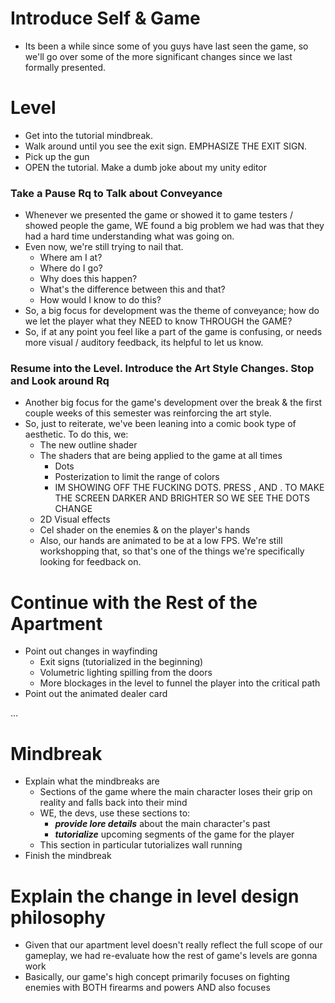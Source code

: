 
# Introduce Self & Game
- Its been a while since some of you guys have last seen the game, so we'll go over some of the more significant changes since we last formally presented.

# Level
- Get into the tutorial mindbreak.
- Walk around until you see the exit sign. EMPHASIZE THE EXIT SIGN.
- Pick up the gun
- OPEN the tutorial. Make a dumb joke about my unity editor

### Take a Pause Rq to Talk about Conveyance
- Whenever we presented the game or showed it to game testers / showed people the game, WE found a big problem we had was that they had a hard time understanding what was going on.
- Even now, we're still trying to nail that.
	- Where am I at?
	- Where do I go?
	- Why does this happen?
	- What's the difference between this and that?
	- How would I know to do this?
- So, a big focus for development was the theme of conveyance; how do we let the player what they NEED to know THROUGH the GAME?
- So, if at any point you feel like a part of the game is confusing, or needs more visual / auditory feedback, its helpful to let us know.

### Resume into the Level. Introduce the Art Style Changes. Stop and Look around Rq
- Another big focus for the game's development over the break & the first couple weeks of this semester was reinforcing the art style.
- So, just to reiterate, we've been leaning into a comic book type of aesthetic. To do this, we:
	- The new outline shader
	- The shaders that are being applied to the game at all times
		- Dots
		- Posterization to limit the range of colors
		- IM SHOWING OFF THE FUCKING DOTS. PRESS , AND . TO MAKE THE SCREEN DARKER AND BRIGHTER SO WE SEE THE DOTS CHANGE
	- 2D Visual effects
	- Cel shader on the enemies & on the player's hands
	- Also, our hands are animated to be at a low FPS. We're still workshopping that, so that's one of the things we're specifically looking for feedback on.
# Continue with the Rest of the Apartment
- Point out changes in wayfinding
	- Exit signs (tutorialized in the beginning)
	- Volumetric lighting spilling from the doors
	- More blockages in the level to funnel the player into the critical path
- Point out the animated dealer card

…

# Mindbreak
- Explain what the mindbreaks are
	- Sections of the game where the main character loses their grip on reality and falls back into their mind
	- WE, the devs, use these sections to:
		- ***provide lore details*** about the main character's past
		- ***tutorialize*** upcoming segments of the game for the player
	- This section in particular tutorializes wall running
- Finish the mindbreak

# Explain the change in level design philosophy
- Given that our apartment level doesn't really reflect the full scope of our gameplay, we had re-evaluate how the rest of game's levels are gonna work 
- Basically, our game's high concept primarily focuses on fighting enemies with BOTH firearms and powers AND also focuses 